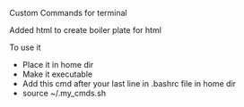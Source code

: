 Custom Commands for terminal

Added html to create boiler plate for html

To use it 
* Place it in home dir
* Make it executable
* Add this cmd after your last line in .bashrc file in home dir
* source ~/.my_cmds.sh
